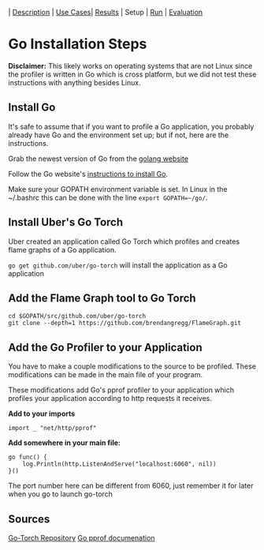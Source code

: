 | [Description](README.md) | [Use Cases](UseCases.md)| [Results](Results.md) | Setup | [Run](Run.md) | [Evaluation](Evaluation.md)

# Go Installation Steps

**Disclaimer:** This likely works on operating systems that are not Linux since the profiler is written in Go which is cross platform, but we did not test these instructions with anything besides Linux.

## Install Go

It's safe to assume that if you want to profile a Go application, you probably already have Go and the environment set up; but if not, here are the instructions.

Grab the newest version of Go from the [golang website](https://golang.org/dl/)

Follow the Go website's [instructions to install Go](https://golang.org/doc/install).

Make sure your GOPATH environment variable is set. In Linux in the ~/.bashrc this can be done with the line ```export GOPATH=~/go/```.

## Install Uber's Go Torch

Uber created an application called Go Torch which profiles and creates flame graphs of a Go application.

```go get github.com/uber/go-torch``` will install the application as a Go application

## Add the Flame Graph tool to Go Torch

```
cd $GOPATH/src/github.com/uber/go-torch
git clone --depth=1 https://github.com/brendangregg/FlameGraph.git
```

## Add the Go Profiler to your Application

You have to make a couple modifications to the source to be profiled. These modifications can be made in the main file of your program.

These modifications add Go's pprof profiler to your application which profiles your application according to http requests it receives.

**Add to your imports**

```
import _ "net/http/pprof"
```

**Add somewhere in your main file:**

```
go func() {
	log.Println(http.ListenAndServe("localhost:6060", nil))
}()
```

The port number here can be different from 6060, just remember it for later when you go to launch go-torch

## Sources

[Go-Torch Repository](https://github.com/uber/go-torch)
[Go pprof documenation](https://golang.org/pkg/net/http/pprof/)

